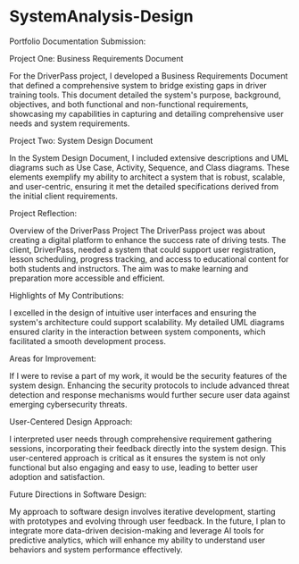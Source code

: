 # SystemAnalysis-Design

Portfolio Documentation Submission: 

Project One: Business Requirements Document

For the DriverPass project, I developed a Business Requirements Document that defined a comprehensive system to bridge existing gaps in driver training tools. This document detailed the system's purpose, background, objectives, and both functional and non-functional requirements, showcasing my capabilities in capturing and detailing comprehensive user needs and system requirements.

Project Two: System Design Document

In the System Design Document, I included extensive descriptions and UML diagrams such as Use Case, Activity, Sequence, and Class diagrams. These elements exemplify my ability to architect a system that is robust, scalable, and user-centric, ensuring it met the detailed specifications derived from the initial client requirements.

Project Reflection: 

Overview of the DriverPass Project
The DriverPass project was about creating a digital platform to enhance the success rate of driving tests. The client, DriverPass, needed a system that could support user registration, lesson scheduling, progress tracking, and access to educational content for both students and instructors. The aim was to make learning and preparation more accessible and efficient.

Highlights of My Contributions: 

I excelled in the design of intuitive user interfaces and ensuring the system's architecture could support scalability. My detailed UML diagrams ensured clarity in the interaction between system components, which facilitated a smooth development process.

Areas for Improvement: 

If I were to revise a part of my work, it would be the security features of the system design. Enhancing the security protocols to include advanced threat detection and response mechanisms would further secure user data against emerging cybersecurity threats.

User-Centered Design Approach: 

I interpreted user needs through comprehensive requirement gathering sessions, incorporating their feedback directly into the system design. This user-centered approach is critical as it ensures the system is not only functional but also engaging and easy to use, leading to better user adoption and satisfaction.

Future Directions in Software Design: 

My approach to software design involves iterative development, starting with prototypes and evolving through user feedback. In the future, I plan to integrate more data-driven decision-making and leverage AI tools for predictive analytics, which will enhance my ability to understand user behaviors and system performance effectively.
